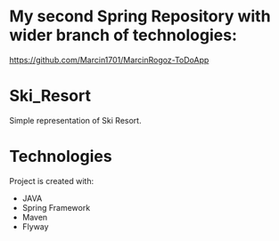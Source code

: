 # My second Spring Repository with wider branch of technologies:
https://github.com/Marcin1701/MarcinRogoz-ToDoApp

# Ski_Resort
Simple representation of Ski Resort.
# Technologies
Project is created with:
* JAVA
* Spring Framework
* Maven
* Flyway
